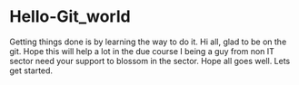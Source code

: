 # Hello-Git_world
Getting things done is by learning the way to do it.
Hi all, glad to be on the git. Hope this will help a lot in the due course
I being a guy from non IT sector need your support to blossom in the sector.
Hope all goes well. Lets get started.
